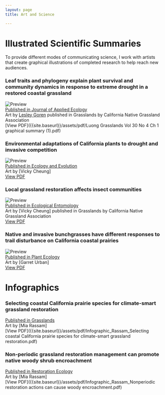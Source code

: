 ```yaml
---
layout: page
title: Art and Science

---
```


# Illustrated Scientific Summaries
To provide different modes of communicating science, I work with artists that create graphical illustrations of completed research to help reach new audiences.

###  Leaf traits and phylogeny explain plant survival and community dynamics in response to extreme drought in a restored coastal grassland  
![Preview]({{site.baseurl}}/assets/img/CP_ConclusionSq250.jpg)  
[Published in Journal of Applied Ecology](https://doi.org/10.1111/1365-2664.13909)  
Art by [Lesley Goren](https://www.lesleygoren.com/) published in Grasslands by California Native Grassland Association  
[View PDF]({{site.baseurl}}/assets/pdf/Luong Grasslands Vol 30 No 4 Ch 1 graphical summary (1).pdf)  

### Environmental adaptations of California plants to drought and invasive competition  
![Preview]({{site.baseurl}}/assets/img/CompReleasePreview250.jpg)  
[Published in Ecology and Evolution](https://doi.org/10.1002/ece3.8773)  
Art by [Vicky Cheung]  
[View PDF]({{site.baseurl}}/assets/pdf/VickyCheung_EnvAdaptationsofCAPlants.pdf)  

### Local grassland restoration affects insect communities  
![Preview]({{site.baseurl}}/assets/img/LGRAICPreview250.jpg)  
[Published in Ecological Entomology](https://doi.org/10.1111/een.12721)  
Art by [Vicky Cheung]  published in Grasslands by California Native Grassland Association  
[View PDF]({{site.baseurl}}/assets/pdf/VickyCheung_Localgrasslandrestorationaffectsinsects.pdf)  

### Native and invasive bunchgrasses have different responses to trail disturbance on California coastal prairies
![Preview]({{site.baseurl}}/assets/img/TDPreview250.jpg)  
[Published in Plant Ecology](https://doi.org/10.1007/s11258-022-01284-z)  
Art by [Garret Urban]  
[View PDF]({{site.baseurl}}/assets/pdf/TrailDisturbance-GarretUrban.pdf)  


# Infographics

### Selecting coastal California prairie species for climate-smart grassland restoration  
[Published in Grasslands](https://justinluong.com/assets/pdf/Luong&Loik2021Grasslands.pdf)  
Art by [Mia Rassam]  
[View PDF]({{site.baseurl}}/assets/pdf/Infographic_Rassam_Selecting coastal California prairie species for climate-smart grassland restoration.pdf)  

### Non-periodic grassland restoration management can promote native woody shrub encroachment
[Published in Restoration Ecology](https://doi.org/10.1111/rec.13650)  
Art by [Mia Rassam]  
[View PDF]({{site.baseurl}}/assets/pdf/Infographic_Rassam_Nonperiodic restoration actions can cause woody encroachment.pdf)  



